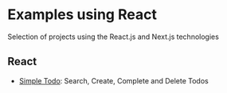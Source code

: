 # Examples using React
Selection of projects using the React.js and Next.js technologies

## React
*  [Simple Todo](https://github.com/labrdev/react_projects/tree/simple_todo): Search, Create, Complete and Delete Todos
